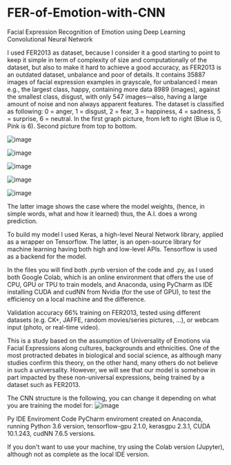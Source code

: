 # FER-of-Emotion-with-CNN
Facial Expression Recognition of Emotion using Deep Learning Convolutional Neural Network

I used FER2013 as dataset, because I consider it a good starting to point to keep it simple in term of complexity of size and computationally of the dataset,
but also to make it hard to achieve a good accuracy, as FER2013 is an outdated dataset, unbalance and poor of details. It contains 35887 images of facial expression examples in grayscale, for unbalanced I mean e.g., the largest class, happy, containing more data 8989 (images), against the smallest class, disgust, with only 547 images—also, having a large amount of noise and non always apparent features. The dataset is classified as following: 0 = anger, 1 = disgust, 2 = fear, 3 = happiness,  4 = sadness, 5 = surprise, 6 = neutral. In the first graph picture, from left to right (Blue is 0, Pink is 6). Second picture from top to bottom.

![image](https://user-images.githubusercontent.com/65671410/170224099-f82eca5b-3d4f-4156-a851-87b6d45d4f1d.png)

![image](https://user-images.githubusercontent.com/65671410/170224371-ddf55470-8b41-4fc0-aa3f-38a0a10e9fc8.png)

![image](https://user-images.githubusercontent.com/65671410/170224417-b5747c92-5f69-42a1-b4bf-efd3d5403402.png)

![image](https://user-images.githubusercontent.com/65671410/170224439-60ed8a24-8d3f-4993-80fd-619b5bc68730.png)

![image](https://user-images.githubusercontent.com/65671410/170224453-23835db9-fbfa-468e-aec4-d3df5f2c19f0.png)

The latter image shows the case where the model weights, (hence, in simple words, what and how it learned) thus, the A.I. does a wrong prediction. 

To build my model I used Keras, a high-level Neural Network library,
applied as a wrapper on Tensorflow. The latter, is an open-source library for machine learning having both high and low-level APIs. Tensorflow is used as a backend for the model. 

In the files you will find both .pynb version of the code and .py, as I used both Google Colab, which is an online environment that offers the use of CPU, GPU or TPU to train models, and Anaconda, using PyCharm as IDE installing CUDA and cudNN from Nvidia (for the use of GPU), to
test the efficiency on a local machine and the difference.


Validation accuracy 66% training on FER2013, tested using different datasets (e.g. CK+, JAFFE, random movies/series pictures, ...), or webcam input (photo, or real-time video).

This is a study based on the assumption of Universality of Emotions via Facial Expressions along cultures, backgrounds and ethnicities. One of the most protracted debates in biological and social science, as although many studies confirm this theory, on the other hand, many others do not believe in such a universality.
However, we will see that our model is somehow in part impacted by these non-universal expressions, being trained by a dataset such as FER2013.

The CNN structure is the following, you can change it depending on what you are training the model for:
![image](https://user-images.githubusercontent.com/65671410/170224259-f52ac7fd-8643-4e2b-9e2b-32da2c6e753b.png)

Py IDE Enviroment Code PyCharm enviroment created on
Anaconda, running Python 3.6 version, tensorflow-gpu 2.1.0, kerasgpu
2.3.1, CUDA 10.1.243, cudNN 7.6.5 versions.

If you don't want to use your machine, try using the Colab version (Jupyter), although not as complete as the local IDE version.
